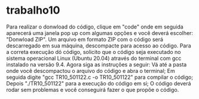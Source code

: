 # trabalho10
Para realizar o donwload do código, clique em "code" onde em seguida aparecerá uma janela pop up com algumas opções e você deverá escolher: "Donwload ZIP". 
Um arquivo em formato ZIP com o código será descarregado em sua máquina, descompacte para acesso ao código. 
Para a correta execução dó código, solicito que o código seja executado no sistema operacional Linux (Ubuntu 20.04) através do terminal com gcc instalado na versão 9.4. 
Agora siga as instruções a seguir: 
Vá até a pasta onde você descompactou o arquivo do código e abra o terminal; 
Em seguida digite "gcc TR10_501122.c -o TR10_501122" para compilar o código; 
Depois "./TR10_501122" para a execução do código em si; 
O código deverá rodar sem problemas e você conseguirá fazer o que propõe o código.
